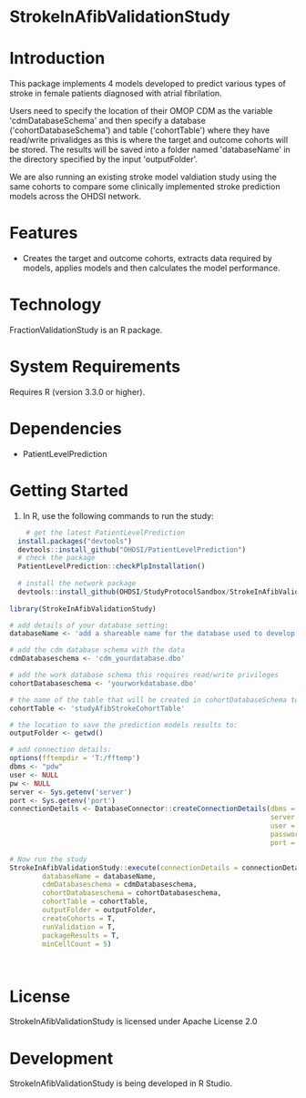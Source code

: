 StrokeInAfibValidationStudy
======================

  Introduction
============
  This package implements 4 models developed to predict various types of stroke in female patients diagnosed with atrial fibrilation.
  
  Users need to specify the location of their OMOP CDM as the variable 'cdmDatabaseSchema' and then specify a database ('cohortDatabaseSchema') and table ('cohortTable') where they have read/write privalidges as this is where the target and outcome cohorts will be stored.  The results will be saved into a folder named 'databaseName' in the directory specified by the input 'outputFolder'. 
  
  We are also running an existing stroke model valdiation study using the same cohorts to compare some clinically implemented stroke prediction  models across the OHDSI network.


Features
========
  - Creates the target and outcome cohorts, extracts data required by models, applies models and then calculates the model performance. 

Technology
==========
  FractionValidationStudy is an R package.

System Requirements
===================
  Requires R (version 3.3.0 or higher).

Dependencies
============
  * PatientLevelPrediction

Getting Started
===============
  1. In R, use the following commands to run the study:

```r
    # get the latest PatientLevelPrediction
  install.packages("devtools")
  devtools::install_github("OHDSI/PatientLevelPrediction")
  # check the package
  PatientLevelPrediction::checkPlpInstallation()
  
  # install the network package
  devtools::install_github(OHDSI/StudyProtocolSandbox/StrokeInAfibValidationStudy)
  
library(StrokeInAfibValidationStudy)

# add details of your database setting:
databaseName <- 'add a shareable name for the database used to develop the models'

# add the cdm database schema with the data
cdmDatabaseschema <- 'cdm_yourdatabase.dbo'

# add the work database schema this requires read/write privileges 
cohortDatabaseschema <- 'yourworkdatabase.dbo'

# the name of the table that will be created in cohortDatabaseSchema to hold the cohorts
cohortTable <- 'studyAfibStrokeCohortTable'

# the location to save the prediction models results to:
outputFolder <- getwd()

# add connection details:
options(fftempdir = 'T:/fftemp')
dbms <- "pdw"
user <- NULL
pw <- NULL
server <- Sys.getenv('server')
port <- Sys.getenv('port')
connectionDetails <- DatabaseConnector::createConnectionDetails(dbms = dbms,
                                                                server = server,
                                                                user = user,
                                                                password = pw,
                                                                port = port)

# Now run the study
StrokeInAfibValidationStudy::execute(connectionDetails = connectionDetails,
        databaseName = databaseName,
        cdmDatabaseschema = cdmDatabaseschema,
        cohortDatabaseschema = cohortDatabaseschema,
        cohortTable = cohortTable,
        outputFolder = outputFolder,
        createCohorts = T,
        runValidation = T,
        packageResults = T,
        minCellCount = 5)




```

License
=======
  StrokeInAfibValidationStudy is licensed under Apache License 2.0

Development
===========
  StrokeInAfibValidationStudy is being developed in R Studio.

